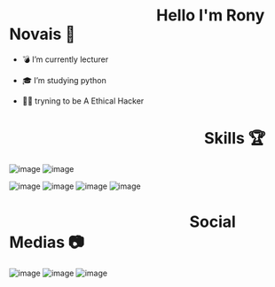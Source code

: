 # &nbsp;&nbsp;&nbsp;&nbsp;&nbsp;&nbsp;&nbsp;&nbsp;&nbsp;&nbsp;&nbsp;&nbsp;&nbsp;&nbsp;&nbsp;&nbsp;&nbsp;&nbsp;&nbsp;&nbsp;&nbsp;&nbsp;&nbsp;&nbsp;&nbsp;&nbsp;&nbsp;&nbsp;&nbsp;&nbsp;&nbsp;&nbsp;&nbsp;&nbsp;&nbsp;&nbsp;&nbsp;&nbsp;&nbsp; Hello I'm Rony Novais :eyes:



- :bomb: I’m currently lecturer  <p>
- :mortar_board: I’m studying python <p>
- :man_technologist: tryning to be A Ethical Hacker 

 # &nbsp;&nbsp;&nbsp;&nbsp;&nbsp;&nbsp;&nbsp;&nbsp;&nbsp;&nbsp;&nbsp;&nbsp;&nbsp;&nbsp;&nbsp;&nbsp;&nbsp;&nbsp;&nbsp;&nbsp;&nbsp;&nbsp;&nbsp;&nbsp;&nbsp;&nbsp;&nbsp;&nbsp;&nbsp;&nbsp;&nbsp;&nbsp;&nbsp;&nbsp;&nbsp;&nbsp;&nbsp;&nbsp;&nbsp; &nbsp;&nbsp;&nbsp;&nbsp;&nbsp;&nbsp;&nbsp;&nbsp;&nbsp;&nbsp; &nbsp;&nbsp;Skills :trophy:
 
![image](https://img.shields.io/badge/Kali_Linux-557C94?style=for-the-badge&logo=kali-linux&logoColor=white)
![image](https://img.shields.io/badge/Python-3776AB?style=for-the-badge&logo=python&logoColor=white)<p>
![image](https://img.shields.io/badge/HTML5-E34F26?style=for-the-badge&logo=html5&logoColor=white)
![image](https://img.shields.io/badge/CSS3-1572B6?style=for-the-badge&logo=css3&logoColor=white)
![image](https://img.shields.io/badge/JavaScript-323330?style=for-the-badge&logo=javascript&logoColor=F7DF1E)
![image](	https://img.shields.io/badge/Bootstrap-563D7C?style=for-the-badge&logo=bootstrap&logoColor=white)
 
  # &nbsp;&nbsp;&nbsp;&nbsp;&nbsp;&nbsp;&nbsp;&nbsp;&nbsp;&nbsp;&nbsp;&nbsp;&nbsp;&nbsp;&nbsp;&nbsp;&nbsp;&nbsp;&nbsp;&nbsp;&nbsp;&nbsp;&nbsp;&nbsp;&nbsp;&nbsp;&nbsp;&nbsp;&nbsp;&nbsp;&nbsp;&nbsp;&nbsp;&nbsp;&nbsp;&nbsp;&nbsp;&nbsp;&nbsp; &nbsp;&nbsp;&nbsp;&nbsp;&nbsp;&nbsp;&nbsp;&nbsp; Social Medias :camera:

![image](https://img.shields.io/badge/Facebook-1877F2?style=for-the-badge&logo=facebook&logoColor=white&link=https://www.facebook.com/Shacrony/)
![image](https://img.shields.io/badge/Instagram-E4405F?style=for-the-badge&logo=instagram&logoColor=white&link=https://www.instagram.com/rony.novais_/)
![image](https://img.shields.io/badge/Twitter-1DA1F2?style=for-the-badge&logo=twitter&logoColor=white&link=https://twitter.com/namoradoDaGab/)

